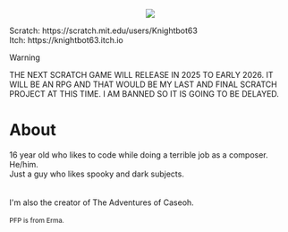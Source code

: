 <p align="center"><img align="center" src="https://github.com/user-attachments/assets/64655632-0862-4210-8f21-95d48a922b15"></img></p>
Scratch: https://scratch.mit.edu/users/Knightbot63<br>
Itch: https://knightbot63.itch.io<br>

> [!WARNING]  
> THE NEXT SCRATCH GAME WILL RELEASE IN 2025 TO EARLY 2026. IT WILL BE AN RPG AND THAT WOULD BE MY LAST AND FINAL SCRATCH PROJECT AT THIS TIME. I AM BANNED SO IT IS GOING TO BE DELAYED.
# About
16 year old who likes to code while doing a terrible job as a composer. He/him.<br>
Just a guy who likes spooky and dark subjects.<br><br><br>I'm also the creator of The Adventures of Caseoh.<br><br>
<sub> PFP is from Erma.</sub>
